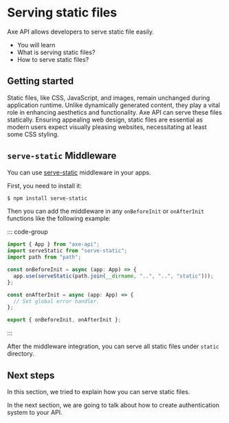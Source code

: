 # Serving static files

<p class="description">
Axe API allows developers to serve static file easily.
</p>

<ul class="intro">
  <li>You will learn</li>
  <li>What is serving static files?</li>
  <li>How to serve static files?</li>
</ul>

## Getting started

Static files, like CSS, JavaScript, and images, remain unchanged during application runtime. Unlike dynamically generated content, they play a vital role in enhancing aesthetics and functionality. Axe API can serve these files statically. Ensuring appealing web design, static files are essential as modern users expect visually pleasing websites, necessitating at least some CSS styling.

## `serve-static` Middleware

You can use [serve-static](https://www.npmjs.com/package/serve-static) middleware in your apps.

First, you need to install it:

```bash
$ npm install serve-static
```

Then you can add the middleware in any `onBeforeInit` or `onAfterInit` functions like the following example:

::: code-group

```ts [app/v1/init.ts]
import { App } from "axe-api";
import serveStatic from "serve-static";
import path from "path";

const onBeforeInit = async (app: App) => {
  app.use(serveStatic(path.join(__dirname, "..", "..", "static")));
};

const onAfterInit = async (app: App) => {
  // Set global error handler.
};

export { onBeforeInit, onAfterInit };
```

:::

After the middleware integration, you can serve all static files under `static` directory.

## Next steps

In this section, we tried to explain how you can serve static files.

In the next section, we are going to talk about how to create authentication system to your API.
